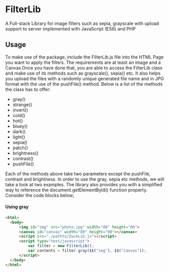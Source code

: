# FilterLib
A Full-stack Library for image filters such as sepia, grayscale with upload support to server implemented with JavaScript (ES6) and PHP
## Usage
To make use of the package, include the FilterLib.js file into the HTML Page you want to apply the filters. The requirements are at least an image and a Canvas.Once you have done that, you are able to access the FilterLib class and make use of its methods such as grayscale(), sepia() etc. It also helps you upload the files with a randomly unique generated file name and in JPG format with the use of the pushFile() method. Below is a list of the methods the class has to offer:

<ul>
  <li>gray()</li>
  <li>strange()</li>
  <li>invert()</li>
  <li>cold()</li>
  <li>hot()</li>
  <li>bluey()</li>
  <li>dark()</li>
  <li>light()</li>
  <li>sepia()</li>
  <li>patch()</li>
  <li>brightness()</li>
  <li>contrast()</li>
  <li>pushFile()</li>
</ul>
        
Each of the methods above take two parameters except the pushFile, contrast and brightness. In order to use the gray, sepia etc methods, we will take a look at two examples. The library also provides you with a simplified way to reference the document.getElementById() function property. Consider the code blocks below;

#### Using gray

````html
<html>
  <body>
      <img id="img" src="photo.jpg" width="80" height="80">
      <canvas id="canvas" width="80" height="80"></canvas>
      <script src="./pathto/ZuckLib.js"></script>
      <script type="text/javascript">
          var filter = new FilterLib();
          var contents = filter.gray($$("img"), $$("canvas"));
      </script>
  </body>
</html>
````
